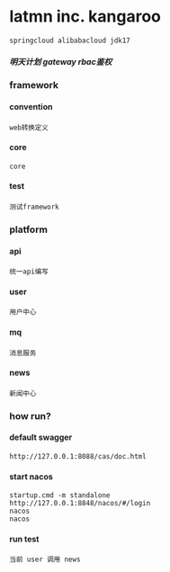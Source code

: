# latmn inc. kangaroo

```shell
springcloud alibabacloud jdk17
```

#### *明天计划 gateway rbac鉴权*


### framework
#### convention
    web转换定义
#### core
    core
#### test
    测试framework
### platform
#### api
    统一api编写
#### user 
    用户中心
#### mq  
    消息服务
#### news 
    新闻中心

### how run?


#### default swagger
```shell
http://127.0.0.1:8088/cas/doc.html
```
#### start nacos
```shell
startup.cmd -m standalone
http://127.0.0.1:8848/nacos/#/login
nacos
nacos
```

#### run test 
```
当前 user 调用 news
```